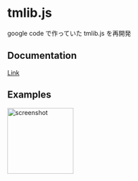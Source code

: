 # tmlib.js

google code で作っていた tmlib.js を再開発

## Documentation

[Link](http://storage.tmlife.net/libs/tmlib.js/docs/index.html)

## Examples

<a href="http://storage.tmlife.net/libs/tmlib.js/examples/shooting/"><img alt="screenshot" width="150" src="http://img716.imageshack.us/img716/1681/8428cff83e0d47619b7a893.png" /></a>

